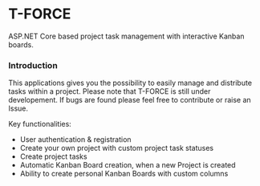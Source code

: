 # T-FORCE
ASP.NET Core based project task management with interactive Kanban boards.

<h3>Introduction</h3>

This applications gives you the possibility to easily manage and distribute tasks within a project.
Please note that T-FORCE is still under developement. If bugs are found please feel free to contribute or raise an Issue.

Key functionalities:
* User authentication & registration
* Create your own project with custom project task statuses
* Create project tasks
* Automatic Kanban Board creation, when a new Project is created
* Ability to create personal Kanban Boards with custom columns
